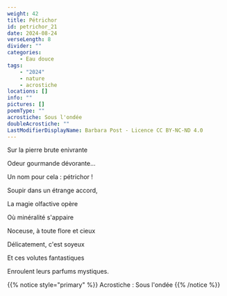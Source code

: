 ```yaml
---
weight: 42
title: Pétrichor
id: petrichor_21
date: 2024-08-24
verseLength: 8
divider: ""
categories:
    - Eau douce
tags:
    - "2024"
    - nature
    - acrostiche
locations: []
info: ""
pictures: []
poemType: ""
acrostiche: Sous l'ondée
doubleAcrostiche: ""
LastModifierDisplayName: Barbara Post - Licence CC BY-NC-ND 4.0
---
```

Sur la pierre brute enivrante

Odeur gourmande dévorante...

Un nom pour cela : pétrichor !

Soupir dans un étrange accord,

La magie olfactive opère

Où minéralité s'appaire

Noceuse, à toute flore et cieux

Délicatement, c'est soyeux

Et ces volutes fantastiques

Enroulent leurs parfums mystiques.

<!-- FM:Snippet:Start data:{"id":"_simpleNotice","fields":[{"name":"content","value":"Acrostiche : Sous l'ondée"}]} -->
{{% notice style="primary" %}}
Acrostiche : Sous l'ondée
{{% /notice %}}
<!-- FM:Snippet:End -->